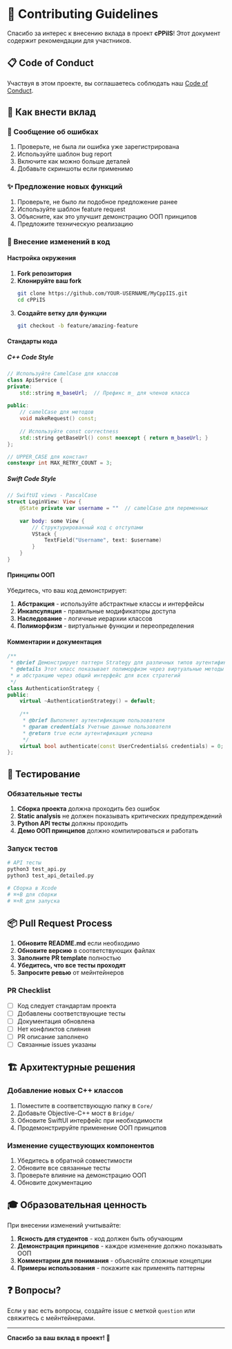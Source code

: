 # 🤝 Contributing Guidelines

Спасибо за интерес к внесению вклада в проект **cPPiIS**! Этот документ содержит рекомендации для участников.

## 📋 Code of Conduct

Участвуя в этом проекте, вы соглашаетесь соблюдать наш [Code of Conduct](CODE_OF_CONDUCT.md).

## 🚀 Как внести вклад

### 🐛 Сообщение об ошибках

1. Проверьте, не была ли ошибка уже зарегистрирована
2. Используйте шаблон bug report
3. Включите как можно больше деталей
4. Добавьте скриншоты если применимо

### ✨ Предложение новых функций

1. Проверьте, не было ли подобное предложение ранее
2. Используйте шаблон feature request
3. Объясните, как это улучшит демонстрацию ООП принципов
4. Предложите техническую реализацию

### 🔧 Внесение изменений в код

#### Настройка окружения

1. **Fork репозитория**
2. **Клонируйте ваш fork**
   ```bash
   git clone https://github.com/YOUR-USERNAME/MyCppIIS.git
   cd cPPiIS
   ```
3. **Создайте ветку для функции**
   ```bash
   git checkout -b feature/amazing-feature
   ```

#### Стандарты кода

##### C++ Code Style
```cpp
// Используйте CamelCase для классов
class ApiService {
private:
    std::string m_baseUrl;  // Префикс m_ для членов класса
    
public:
    // camelCase для методов
    void makeRequest() const;
    
    // Используйте const correctness
    std::string getBaseUrl() const noexcept { return m_baseUrl; }
};

// UPPER_CASE для констант
constexpr int MAX_RETRY_COUNT = 3;
```

##### Swift Code Style
```swift
// SwiftUI views - PascalCase
struct LoginView: View {
    @State private var username = ""  // camelCase для переменных
    
    var body: some View {
        // Структурированный код с отступами
        VStack {
            TextField("Username", text: $username)
        }
    }
}
```

#### Принципы ООП

Убедитесь, что ваш код демонстрирует:

1. **Абстракция** - используйте абстрактные классы и интерфейсы
2. **Инкапсуляция** - правильные модификаторы доступа
3. **Наследование** - логичные иерархии классов  
4. **Полиморфизм** - виртуальные функции и переопределения

#### Комментарии и документация

```cpp
/**
 * @brief Демонстрирует паттерн Strategy для различных типов аутентификации
 * @details Этот класс показывает полиморфизм через виртуальные методы
 * и абстракцию через общий интерфейс для всех стратегий
 */
class AuthenticationStrategy {
public:
    virtual ~AuthenticationStrategy() = default;
    
    /**
     * @brief Выполняет аутентификацию пользователя
     * @param credentials Учетные данные пользователя
     * @return true если аутентификация успешна
     */
    virtual bool authenticate(const UserCredentials& credentials) = 0;
};
```

## 🧪 Тестирование

### Обязательные тесты

1. **Сборка проекта** должна проходить без ошибок
2. **Static analysis** не должен показывать критических предупреждений
3. **Python API тесты** должны проходить
4. **Демо ООП принципов** должно компилироваться и работать

### Запуск тестов

```bash
# API тесты
python3 test_api.py
python3 test_api_detailed.py

# Сборка в Xcode
# ⌘+B для сборки
# ⌘+R для запуска
```

## 📦 Pull Request Process

1. **Обновите README.md** если необходимо
2. **Обновите версию** в соответствующих файлах
3. **Заполните PR template** полностью
4. **Убедитесь, что все тесты проходят**
5. **Запросите ревью** от мейнтейнеров

### PR Checklist

- [ ] Код следует стандартам проекта
- [ ] Добавлены соответствующие тесты  
- [ ] Документация обновлена
- [ ] Нет конфликтов слияния
- [ ] PR описание заполнено
- [ ] Связанные issues указаны

## 🏗️ Архитектурные решения

### Добавление новых C++ классов

1. Поместите в соответствующую папку в `Core/`
2. Добавьте Objective-C++ мост в `Bridge/`
3. Обновите SwiftUI интерфейс при необходимости
4. Продемонстрируйте применение ООП принципов

### Изменение существующих компонентов

1. Убедитесь в обратной совместимости
2. Обновите все связанные тесты
3. Проверьте влияние на демонстрацию ООП
4. Обновите документацию

## 🎓 Образовательная ценность

При внесении изменений учитывайте:

1. **Ясность для студентов** - код должен быть обучающим
2. **Демонстрация принципов** - каждое изменение должно показывать ООП
3. **Комментарии для понимания** - объясняйте сложные концепции
4. **Примеры использования** - покажите как применять паттерны

## ❓ Вопросы?

Если у вас есть вопросы, создайте issue с меткой `question` или свяжитесь с мейнтейнерами.

---

**Спасибо за ваш вклад в проект! 🚀**